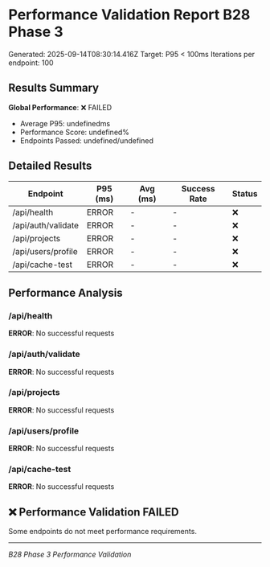 # Performance Validation Report B28 Phase 3

Generated: 2025-09-14T08:30:14.416Z
Target: P95 < 100ms
Iterations per endpoint: 100

## Results Summary

**Global Performance**: ❌ FAILED
- Average P95: undefinedms
- Performance Score: undefined%
- Endpoints Passed: undefined/undefined

## Detailed Results

| Endpoint | P95 (ms) | Avg (ms) | Success Rate | Status |
|----------|----------|----------|--------------|--------|
| /api/health | ERROR | - | - | ❌ |
| /api/auth/validate | ERROR | - | - | ❌ |
| /api/projects | ERROR | - | - | ❌ |
| /api/users/profile | ERROR | - | - | ❌ |
| /api/cache-test | ERROR | - | - | ❌ |

## Performance Analysis

### /api/health
**ERROR**: No successful requests

### /api/auth/validate
**ERROR**: No successful requests

### /api/projects
**ERROR**: No successful requests

### /api/users/profile
**ERROR**: No successful requests

### /api/cache-test
**ERROR**: No successful requests

## ❌ Performance Validation FAILED

Some endpoints do not meet performance requirements.

---
*B28 Phase 3 Performance Validation*
